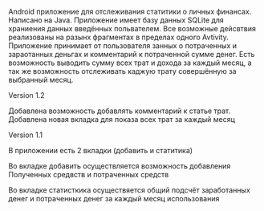 Android приложение для отслеживания статитики о личных финансах. Написано на Java. Приложение имеет базу данных SQLite для храниения данных введённых польвателем. Все возможные дейсвтвия реализованы на разынх фрагментах в пределах одного Avtivity. 
Приложение принимает от пользователя занных о потраченных и зараотанных деньгах и комментарий к потраченной сумме денег. Есть возможность выводить сумму всех трат и дохода за каждый месяц, а так же возможность отслеживать каджую трату совершённую за выбранный месяц.

Version 1.2

Добавлена возможность добавлять комментарий к статье трат. Добавлена новая вкладка для показа всех трат за каждый месяц

Version 1.1

В приложении есть 2 вкладки (добавить и статитика)

Во вкладке добавить осуществляется возможность добавления Полученных средвств и потраченных средств

Во вкладке статисткика осуществяется общий подсчёт заработанных денег и потраченных денег за каждый месяц использования
